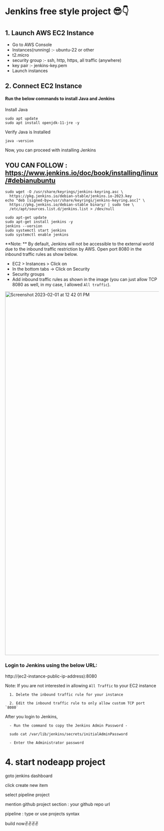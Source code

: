 # Jenkins free style project 😎👇

## 1. Launch AWS EC2 Instance

- Go to AWS Console
- Instances(running) :- ubuntu-22 or other
- t2.micro
- security group :- ssh, http, https, all traffic (anywhere)
- key pair :- jenkins-key.pem
- Launch instances

## 2. Connect EC2 Instance

#### Run the below commands to install Java and Jenkins

Install Java

```
sudo apt update
sudo apt install openjdk-11-jre -y
```

Verify Java is Installed

```
java -version
```

Now, you can proceed with installing Jenkins
## YOU CAN FOLLOW : https://www.jenkins.io/doc/book/installing/linux/#debianubuntu

```
sudo wget -O /usr/share/keyrings/jenkins-keyring.asc \
  https://pkg.jenkins.io/debian-stable/jenkins.io-2023.key
echo "deb [signed-by=/usr/share/keyrings/jenkins-keyring.asc]" \
  https://pkg.jenkins.io/debian-stable binary/ | sudo tee \
  /etc/apt/sources.list.d/jenkins.list > /dev/null

sudo apt-get update
sudo apt-get install jenkins -y
jenkins --version
sudo systemctl start jenkins
sudo systemctl enable jenkins
```

**Note: ** By default, Jenkins will not be accessible to the external world due to the inbound traffic restriction by AWS. Open port 8080 in the inbound traffic rules as show below.

- EC2 > Instances > Click on <Instance-ID>
- In the bottom tabs -> Click on Security
- Security groups
- Add inbound traffic rules as shown in the image (you can just allow TCP 8080 as well, in my case, I allowed `All traffic`).

<img width="1187" alt="Screenshot 2023-02-01 at 12 42 01 PM" src="https://user-images.githubusercontent.com/43399466/215975712-2fc569cb-9d76-49b4-9345-d8b62187aa22.png">


### Login to Jenkins using the below URL:

http://(ec2-instance-public-ip-address):8080 

Note: If you are not interested in allowing `All Traffic` to your EC2 instance

      1. Delete the inbound traffic rule for your instance
      
      2. Edit the inbound traffic rule to only allow custom TCP port `8080`
  
After you login to Jenkins, 

      - Run the command to copy the Jenkins Admin Password - 
      
      sudo cat /var/lib/jenkins/secrets/initialAdminPassword
      
      - Enter the Administrator password

# 4. start nodeapp project

goto jenkins dashboard

click create new item

select pipeline project

mention github project section : your github repo url

pipeline : type or use projects syntax

build now✌️✌️✌️✌️
